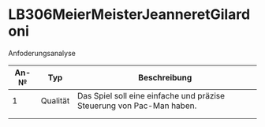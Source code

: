 # LB306MeierMeisterJeanneretGilardoni
 
Anfoderungsanalyse

| An-№ | Typ      | Beschreibung                                     | 
| ---- | -------- | ------------------------------------------------ |
|   1   |   Qualität       |         Das Spiel soll eine einfache und präzise Steuerung von Pac-Man haben.                                |
|      |          |                                        |
|      |          |                                        |
